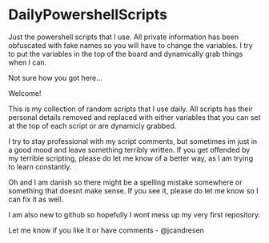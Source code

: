 # DailyPowershellScripts
Just the powershell scripts that I use. All private information has been obfuscated with fake names so you will have to change the variables. I try to put the variables in the top of the board and dynamically grab things when I can. 

Not sure how you got here...

Welcome! 

This is my collection of random scripts that I use daily. 
All scripts has their personal details removed and replaced with either variables that you can set at the top of each script or are dynamicly grabbed.

I try to stay professional with my script comments, but sometimes im just in a good mood and leave something terribly written. 
If you get offended by my terrible scripting, please do let me know of a better way, as I am trying to learn constantly. 

Oh and I am danish so there might be a spelling mistake somewhere or something that doesnt make sense. If you see it, please do let me know so I can fix it as well. 

I am also new to github so hopefully I wont mess up my very first repository. 

Let me know if you like it or have comments - @jcandresen
